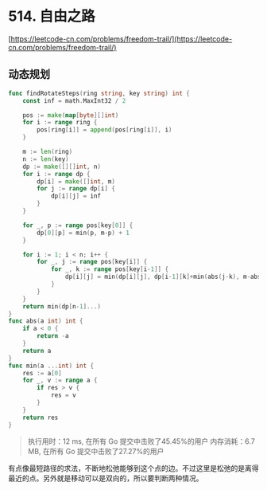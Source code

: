 # 514. 自由之路
[https://leetcode-cn.com/problems/freedom-trail/](https://leetcode-cn.com/problems/freedom-trail/)
## 动态规划
```go
func findRotateSteps(ring string, key string) int {
	const inf = math.MaxInt32 / 2

	pos := make(map[byte][]int)
	for i := range ring {
		pos[ring[i]] = append(pos[ring[i]], i)
	}

	m := len(ring)
	n := len(key)
	dp := make([][]int, n)
	for i := range dp {
		dp[i] = make([]int, m)
		for j := range dp[i] {
			dp[i][j] = inf
		}
	}

	for _, p := range pos[key[0]] {
		dp[0][p] = min(p, m-p) + 1
	}

	for i := 1; i < n; i++ {
		for _, j := range pos[key[i]] {
			for _, k := range pos[key[i-1]] {
				dp[i][j] = min(dp[i][j], dp[i-1][k]+min(abs(j-k), m-abs(j-k))+1)
			}
		}
	}
	return min(dp[n-1]...)
}
func abs(a int) int {
	if a < 0 {
		return -a
	}
	return a
}
func min(a ...int) int {
	res := a[0]
	for _, v := range a {
		if res > v {
			res = v
		}
	}
	return res
}
```
>执行用时：12 ms, 在所有 Go 提交中击败了45.45%的用户
内存消耗：6.7 MB, 在所有 Go 提交中击败了27.27%的用户

有点像最短路径的求法，不断地松弛能够到这个点的边。不过这里是松弛的是离得最近的点。另外就是移动可以是双向的，所以要判断两种情况。